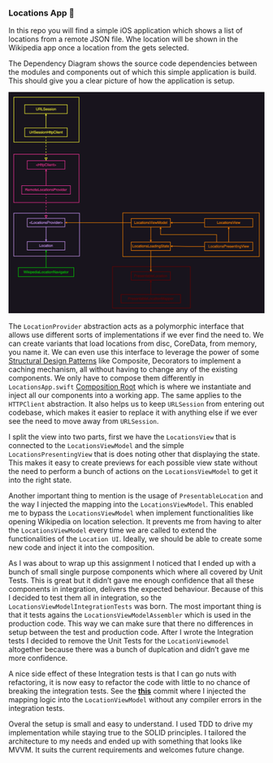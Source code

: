 ### Locations App 📍

In this repo you will find a simple iOS application which shows a list of locations from a remote JSON file. Whe location will be shown in the Wikipedia app once a location from the gets selected.

The Dependency Diagram shows the source code dependencies between the modules and components out of which this simple application is build. This should give you a clear picture of how the application is setup.

![image](diagram.png)

The `LocationProvider` abstraction acts as a polymorphic interface that allows use different sorts of implementations if we ever find the need to. We can create variants that load locations from disc, CoreData, from memory, you name it. We can even use this interface to leverage the power of some [Structural Design Patterns](https://refactoring.guru/design-patterns/structural-patterns) like Composite, Decorators to implement a caching mechanism, all without having to change any of the existing components. We only have to compose them differently in `LocationsApp.swift` [Composition Root](https://blog.ploeh.dk/2011/07/28/CompositionRoot/) which is where we instantiate and inject all our components into a working app. The same applies to the `HTTPClient` abstraction. It also helps us to keep `URLSession` from entering out codebase, which makes it easier to replace it with anything else if we ever see the need to move away from `URLSession`.

I split the view into two parts, first we have the `LocationsView` that is connected to the `LocationsViewModel` and the simple `LocationsPresentingView` that is does noting other that displaying the state. This makes it easy to create previews for each possible view state without the need to perform a bunch of actions on the `LocationsViewModel` to get it into the right state.

Another important thing to mention is the usage of `PresentableLocation` and the way I injected the mapping into the `LocationsViewModel`. This enabled me to bypass the `LocationsViewModel` when implement functionalities like opening Wikipedia on location selection. It prevents me from having to alter the `LocationsViewModel` every time we are called to extend the functionalities of the `Location UI`. Ideally, we should be able to create some new code and inject it into the composition.

As I was about to wrap up this assignment I noticed that I ended up with a bunch of small single purpose components which where all covered by Unit Tests. This is great but it didn’t gave me enough confidence that all these components in integration, delivers the expected behaviour. Because of this I decided to test them all in integration, so the `LocationsViewModelIntegrationTests` was born. The most important thing is that it tests agains the `LocationsViewModelAssembler` which is used in the production code. This way we can make sure that there no differences in setup between the test and production code. After I wrote the Integration tests I decided to remove the Unit Tests for the `LocationViewmodel` altogether because there was a bunch of duplcation and didn’t gave me more confidence.

A nice side effect of these Integration tests is that I can go nuts with refactoring, it is now easy to refactor the code with little to no chance of breaking the integration tests. See the  [**this**](https://github.com/Combidi/locations/commit/ddeb453bcefc74bab004ee6bd94e5a3c569805c2) commit where I injected the mapping logic into the `LocationViewModel` without any compiler errors in the integration tests.

Overal the setup is small and easy to understand. I used TDD to drive my implementation while staying true to the SOLID principles. I tailored the architecture to my needs and ended up with something that looks like MVVM. It suits the current requirements and welcomes future change.
